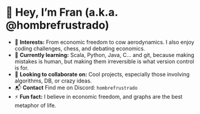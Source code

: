 # 👋 Hey, I’m Fran (a.k.a. @hombrefrustrado)

- 🚀 **Interests:** From economic freedom to cow aerodynamics. I also enjoy coding challenges, chess, and debating economics.
- 🧠 **Currently learning:** Scala, Python, Java, C… and git, because making mistakes is human, but making them irreversible is what version control is for.
- 🤝 **Looking to collaborate on:** Cool projects, especially those involving algorithms, DB, or crazy ideas.
- 📬 **Contact** Find me on Discord: `hombrefrustrado`
- ⚡ **Fun fact:** I believe in economic freedom, and graphs are the best metaphor of life.


<!---
hombrefrustrado/hombrefrustrado is a ✨ special ✨ repository because its `README.md` (this file) appears on your GitHub profile.
You can click the Preview link to take a look at your changes.
--->
